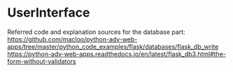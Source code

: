 # UserInterface

Referred code and explanation sources for the database part: 
https://github.com/macloo/python-adv-web-apps/tree/master/python_code_examples/flask/databases/flask_db_write
https://python-adv-web-apps.readthedocs.io/en/latest/flask_db3.html#the-form-without-validators
